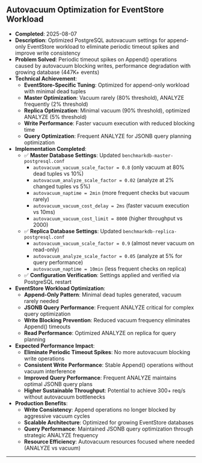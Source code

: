 ## Autovacuum Optimization for EventStore Workload  
- **Completed**: 2025-08-07
- **Description**: Optimized PostgreSQL autovacuum settings for append-only EventStore workload to eliminate periodic timeout spikes and improve write consistency
- **Problem Solved**: Periodic timeout spikes on Append() operations caused by autovacuum blocking writes, performance degradation with growing database (447K+ events)
- **Technical Achievement**:
  - **EventStore-Specific Tuning**: Optimized for append-only workload with minimal dead tuples
  - **Master Optimization**: Vacuum rarely (80% threshold), ANALYZE frequently (2% threshold) 
  - **Replica Optimization**: Minimal vacuum (90% threshold), optimized ANALYZE (5% threshold)
  - **Write Performance**: Faster vacuum execution with reduced blocking time
  - **Query Optimization**: Frequent ANALYZE for JSONB query planning optimization
- **Implementation Completed**:
  - ✅ **Master Database Settings**: Updated `benchmarkdb-master-postgresql.conf`
    - `autovacuum_vacuum_scale_factor = 0.8` (only vacuum at 80% dead tuples vs 10%)
    - `autovacuum_analyze_scale_factor = 0.02` (analyze at 2% changed tuples vs 5%)
    - `autovacuum_naptime = 2min` (more frequent checks but vacuum rarely)
    - `autovacuum_vacuum_cost_delay = 2ms` (faster vacuum execution vs 10ms)
    - `autovacuum_vacuum_cost_limit = 8000` (higher throughput vs 2000)
  - ✅ **Replica Database Settings**: Updated `benchmarkdb-replica-postgresql.conf`
    - `autovacuum_vacuum_scale_factor = 0.9` (almost never vacuum on read-only)
    - `autovacuum_analyze_scale_factor = 0.05` (analyze at 5% for query performance)
    - `autovacuum_naptime = 10min` (less frequent checks on replica)
  - ✅ **Configuration Verification**: Settings applied and verified via PostgreSQL restart
- **EventStore Workload Optimization**:
  - **Append-Only Pattern**: Minimal dead tuples generated, vacuum rarely needed
  - **JSONB Query Performance**: Frequent ANALYZE critical for complex query optimization  
  - **Write Blocking Prevention**: Reduced vacuum frequency eliminates Append() timeouts
  - **Read Performance**: Optimized ANALYZE on replica for query planning
- **Expected Performance Impact**:
  - **Eliminate Periodic Timeout Spikes**: No more autovacuum blocking write operations
  - **Consistent Write Performance**: Stable Append() operations without vacuum interference  
  - **Improved Query Performance**: Frequent ANALYZE maintains optimal JSONB query plans
  - **Higher Sustainable Throughput**: Potential to achieve 300+ req/s without autovacuum bottlenecks
- **Production Benefits**:
  - **Write Consistency**: Append operations no longer blocked by aggressive vacuum cycles
  - **Scalable Architecture**: Optimized for growing EventStore databases
  - **Query Performance**: Maintained JSONB query optimization through strategic ANALYZE frequency
  - **Resource Efficiency**: Autovacuum resources focused where needed (ANALYZE vs vacuum)

---
